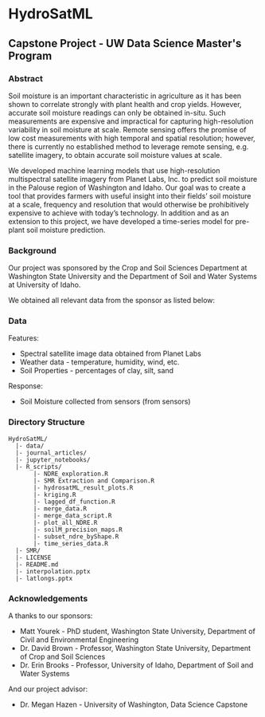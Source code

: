 # HydroSatML
## Capstone Project - UW Data Science Master's Program


### Abstract

Soil moisture is an important characteristic in agriculture as it has been shown to correlate strongly with
plant health and crop yields. However, accurate soil moisture readings can only be obtained in-situ. Such measurements
are expensive and impractical for capturing high-resolution variability in soil moisture at scale. Remote sensing offers
the promise of low cost measurements with high temporal and spatial resolution; however, there is currently no 
established method to leverage remote sensing, e.g. satellite imagery, to obtain accurate soil moisture values
at scale.

We developed machine learning models that use high-resolution multispectral satellite imagery from Planet Labs, Inc. 
to predict soil moisture in the Palouse region of Washington and Idaho. Our goal was to create a tool that provides 
farmers with useful insight into their fields’ soil moisture at a scale, frequency and resolution that would otherwise
be prohibitively expensive to achieve with today’s technology.  In addition and as an extension to this project, 
we have developed a time-series model for pre-plant soil moisture prediction.

<reference to Project Proposal>


### Background

Our project was sponsored by the Crop and Soil Sciences Department at Washington State University and the Department of 
Soil and Water Systems at University of Idaho.

We obtained all relevant data from the sponsor as listed below:

### Data

Features:
 - Spectral satellite image data obtained from Planet Labs
 - Weather data - temperature, humidity, wind, etc.
 - Soil Properties - percentages of clay, silt, sand
 
Response:
 - Soil Moisture collected from sensors (from sensors)


### Directory Structure
```
HydroSatML/
  |- data/
  |- journal_articles/
  |- jupyter_notebooks/
  |- R_scripts/
       |- NDRE_exploration.R
       |- SMR Extraction and Comparison.R
       |- hydrosatML_result_plots.R
       |- kriging.R
       |- lagged_df_function.R
       |- merge_data.R
       |- merge_data_script.R
       |- plot_all_NDRE.R
       |- soilM_precision_maps.R
       |- subset_ndre_byShape.R
       |- time_series_data.R
  |- SMR/
  |- LICENSE     
  |- README.md
  |- interpolation.pptx
  |- latlongs.pptx

```

### Acknowledgements


A thanks to our sponsors:

- Matt Yourek - PhD student,  Washington State University, Department of Civil and Environmental Engineering
- Dr. David Brown - Professor, Washington State University, Department of Crop and Soil Sciences
- Dr. Erin Brooks - Professor, University of Idaho, Department of Soil and Water Systems  

And our project advisor:
- Dr. Megan Hazen - University of Washington, Data Science Capstone
